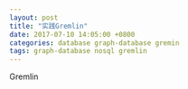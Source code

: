 ```yaml
---
layout: post
title: "实践Gremlin"
date: 2017-07-10 14:05:00 +0800
categories: database graph-database gremin
tags: graph-database nosql gremlin
---
```


Gremlin